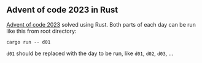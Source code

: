 ## Advent of code 2023 in Rust

[Advent of code 2023](https://adventofcode.com/2023) solved using Rust.
Both parts of each day can be run like this from root directory:

```shell
cargo run -- d01
```

`d01` should be replaced with the day to be run, like `d01`, `d02`, `d03`, ...